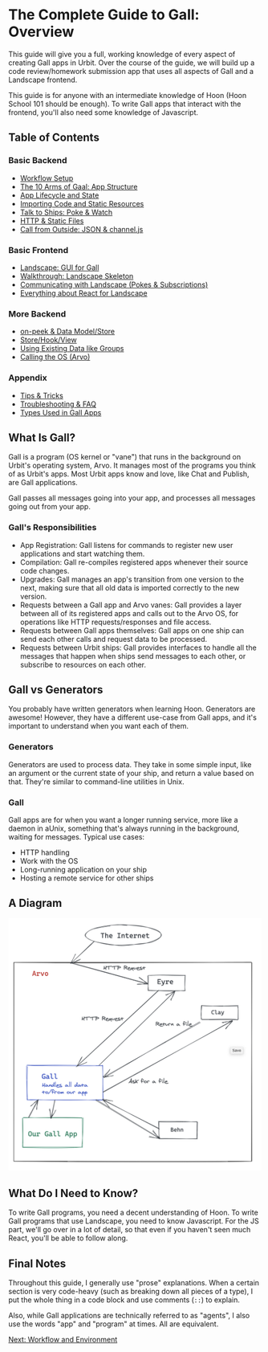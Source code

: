 # The Complete Guide to Gall: Overview
This guide will give you a full, working knowledge of every aspect of creating Gall apps in Urbit. Over the course of the guide, we will build up a code review/homework submission app that uses all aspects of Gall and a Landscape frontend.

This guide is for anyone with an intermediate knowledge of Hoon (Hoon School 101 should be enough). To write Gall apps that interact with the frontend, you'll also need some knowledge of Javascript.

## Table of Contents

### Basic Backend
* [Workflow Setup](workflow.md)
* [The 10 Arms of Gaal: App Structure](arms.md)
* [App Lifecycle and State](lifecycle.md)
* [Importing Code and Static Resources](ford.md)
* [Talk to Ships: Poke & Watch](poke.md)
* [HTTP & Static Files](http.md)
* [Call from Outside: JSON & channel.js](chanel.md)

### Basic Frontend
* [Landscape: GUI for Gall](landscape.md)
* [Walkthrough: Landscape Skeleton]()
* [Communicating with Landscape (Pokes & Subscriptions)]()
* [Everything about React for Landscape]()

### More Backend
* [on-peek & Data Model/Store](model.md) 
* [Store/Hook/View]()
* [Using Existing Data like Groups]()
* [Calling the OS (Arvo)]()

### Appendix
* [Tips & Tricks](tips.md)
* [Troubleshooting & FAQ](faq.md)
* [Types Used in Gall Apps](appendix_types.md)

## What Is Gall?
Gall is a program (OS kernel or "vane") that runs in the background on Urbit's operating system, Arvo. It manages most of the programs you think of as Urbit's apps. Most Urbit apps know and love, like Chat and Publish, are Gall applications. 

Gall passes all messages going into your app, and processes all messages going out from your app.

### Gall's Responsibilities
* App Registration: Gall listens for commands to register new user applications and start watching them.
* Compilation: Gall re-compiles registered apps whenever their source code changes.
* Upgrades: Gall manages an app's transition from one version to the next, making sure that all old data is imported correctly to the new version.
* Requests between a Gall app and Arvo vanes: Gall provides a layer between all of its registered apps and calls out to the Arvo OS, for operations like HTTP requests/responses and file access.
* Requests between Gall apps themselves: Gall apps on one ship can send each other calls and request data to be processed.
* Requests between Urbit ships: Gall provides interfaces to handle all the messages that happen when ships send messages to each other, or subscribe to resources on each other.


## Gall vs Generators
You probably have written generators when learning Hoon. Generators are awesome! However, they have a different use-case from Gall apps, and it's important to understand when you want each of them.
### Generators
Generators are used to process data. They take in some simple input, like an argument or the current state of your ship, and return a value based on that. They're similar to command-line utilities in Unix.

### Gall
Gall apps are for when you want a longer running service, more like a daemon in aUnix, something that's always running in the background, waiting for messages. Typical use cases:
* HTTP handling
* Work with the OS
* Long-running application on your ship
* Hosting a remote service for other ships

## A Diagram
![Gall Diagram](gall_diagram.png "Gall Diagram")

## What Do I Need to Know?
To write Gall programs, you need a decent understanding of Hoon. To write Gall programs that use Landscape, you need to know Javascript. For the JS part, we'll go over in a lot of detail, so that even if you haven't seen much React, you'll be able to follow along.

## Final Notes
Throughout this guide, I generally use "prose" explanations. When a certain section is very code-heavy (such as breaking down all pieces of a type), I put the whole thing in a code block and use comments (`::`) to explain.

Also, while Gall applications are technically referred to as "agents", I also use the words "app" and "program" at times. All are equivalent.

[Next: Workflow and Environment](workflow.md)
